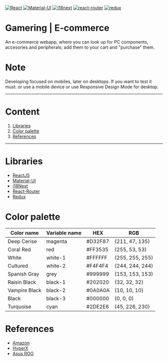 [![React](https://img.shields.io/badge/1.18.1-61DAFB?style=for-the-badge&logo=react&label=React&labelColor=20232A)](https://reactjs.org/) [![Material-UI](https://img.shields.io/badge/5.7.0-0081CB?style=for-the-badge&logo=mui&label=Material-UI&labelColor=FFFFFF)](https://mui.com/) [![i18next](https://img.shields.io/badge/21.8.3-26A699?style=for-the-badge&logo=i18next&label=i18next&labelColor=FFFFFF)](https://www.i18next.com/) [![react-router](https://img.shields.io/badge/6.3.0-CE0C1B?style=for-the-badge&logo=react-router&label=react-router&labelColor=121212)](https://reactrouter.com/)  [![redux](https://img.shields.io/badge/4.2.0-2C2C2C?style=for-the-badge&logo=Redux&label=Redux&labelColor=7646BA)](https://redux.js.org/)
						
# Gamering | E-commerce
An e-commerce webapp, where you can look up for PC components, accesories and peripherals; add them to your cart and "purchase" them.
# Note
Developing focused on mobiles, later on desktops. If you want to test it must: or use a mobile device or use Responsive Design Mode for desktop.
- - -
# Content
1. [Libraries](#libraries)
2. [Color palette](#color-palette)
3. [References](#references)
- - -
# Libraries
- [ReactJS](https://reactjs.org/)
- [Material-UI](https://mui.com/)
- [i18Next](https://www.i18next.com/)
- [React-Router](https://reactrouter.com/)
- [Redux](https://redux.js.org/)
# Color palette
|Color name|Variable name|HEX|RGB|
|-|-|-|-|
|Deep Cerise|magenta|#D32F87|(211, 47, 135)|
|Coral Red|red|#FF3535|(255, 53, 53)|
|White|white-1|#FFFFFF|(255, 255, 255)|
|Cultured|white-2|#F4F4F4|(244, 244, 244)|
|Spanish Gray|grey|#999999|(153, 153, 153)|
|Raisin Black|black-1|#202020|(32, 32, 32)|
|Vampire Black|black-2|#0A0A0A|(10, 10, 10)|
|Black|black-3|#000000|(0, 0, 0)|
|Turquoise|cyan|#2DE2E6|(45, 226, 230)|
# References
- [Amazon](https://www.amazon.com/)
- [HyperX](https://www.hyperxgaming.com/)
- [Asus ROG](https://rog.asus.com/)
